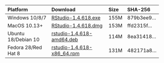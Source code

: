 
| Platform            | Download                                                                                                                                                              | Size | SHA-256                                                                                                              |
| :------------------ | :-------------------------------------------------------------------------------------------------------------------------------------------------------------------- | :--- | :------------------------------------------------------------------------------------------------------------------- |
| Windows 10/8/7      | <a href="https://s3.amazonaws.com/rstudio-ide-build/desktop/windows/RStudio-1.4.618.exe"><i class="fa fa-download"></i> RStudio-1.4.618.exe</a>                       | 155M | <span class="sha256" data-sha256="879b3ee972e9563eaf660f10fb76170901395c3813f038c01eddb406b50baedd">879b3ee9…</span> |
| MacOS 10.13+        | <a href="https://s3.amazonaws.com/rstudio-ide-build/desktop/macos/RStudio-1.4.618.dmg"><i class="fa fa-download"></i> RStudio-1.4.618.dmg</a>                         | 153M | <span class="sha256" data-sha256="ffd2315f4913abe34433ba61c9c1293e53abc5fbfe204066209afe94db75d210">ffd2315f…</span> |
| Ubuntu 18/Debian 10 | <a href="https://s3.amazonaws.com/rstudio-ide-build/desktop/bionic/amd64/rstudio-1.4.618-amd64.deb"><i class="fa fa-download"></i> rstudio-1.4.618-amd64.deb</a>      | 114M | <span class="sha256" data-sha256="8ea314180316066e182f4f2a003556e898b32079c6bde40c89466843d9f7f5e3">8ea31418…</span> |
| Fedora 28/Red Hat 8 | <a href="https://s3.amazonaws.com/rstudio-ide-build/desktop/centos8/x86_64/rstudio-1.4.618-x86_64.rpm"><i class="fa fa-download"></i> rstudio-1.4.618-x86\_64.rpm</a> | 131M | <span class="sha256" data-sha256="482171a8f6720f13ab48964c99f9862368741f36de91dbbb899981907e0ec830">482171a8…</span> |

